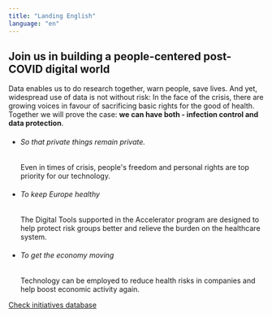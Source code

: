 ```yaml
---
title: "Landing English"
language: "en"
---
```


## Join us in building a people-centered post-COVID digital world

Data enables us to do research together, warn people, save lives. And yet, widespread use of data is not without risk: In the face of the crisis, there are growing voices in favour of sacrificing basic rights for the good of health. Together we will prove the case: **we can have both - infection control and data protection**.

- ###### So that private things remain private.

  Even in times of crisis, people's freedom and personal rights are top priority for our technology.

- ###### To keep Europe healthy

  The Digital Tools supported in the Accelerator program are designed to help protect risk groups better and relieve the burden on the healthcare system.

- ###### To get the economy moving

  Technology can be employed to reduce health risks in companies and help boost economic activity again.

[Check initiatives database](/en/database)
